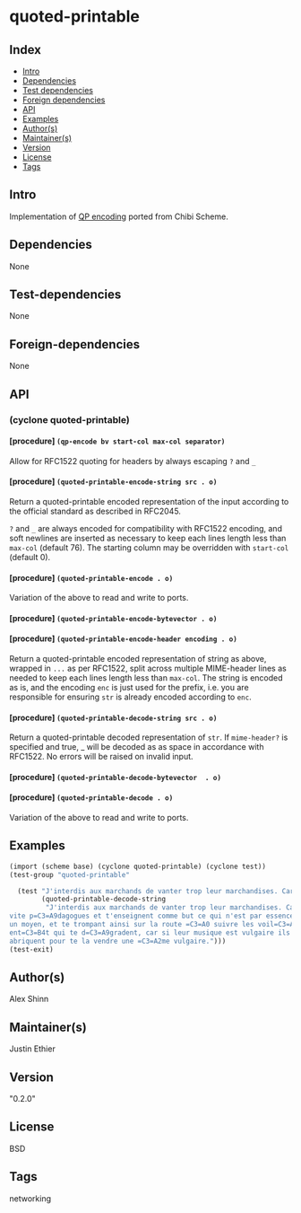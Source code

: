 # quoted-printable

## Index 
- [Intro](#Intro)
- [Dependencies](#Dependencies)
- [Test dependencies](#Test-dependencies)
- [Foreign dependencies](#Foreign-dependencies)
- [API](#API)
- [Examples](#Examples)
- [Author(s)](#Authors)
- [Maintainer(s)](#Maintainers)
- [Version](#Version) 
- [License](#License) 
- [Tags](#Tags) 

## Intro 
Implementation of [QP encoding](https://en.wikipedia.org/wiki/Quoted-printable) ported from Chibi Scheme.

## Dependencies 
None

## Test-dependencies 
None

## Foreign-dependencies 
None

## API 

### (cyclone quoted-printable)

#### [procedure] `(qp-encode bv start-col max-col separator)`

Allow for RFC1522 quoting for headers by always escaping `?` and `_`

#### [procedure] `(quoted-printable-encode-string src . o)`

Return a quoted-printable encoded representation of the input
according to the official standard as described in RFC2045.

`?` and `_` are always encoded for compatibility with RFC1522
encoding, and soft newlines are inserted as necessary to keep each
lines length less than `max-col` (default 76).  The starting
column may be overridden with `start-col` (default 0).

#### [procedure] `(quoted-printable-encode . o)`

Variation of the above to read and write to ports.

#### [procedure] `(quoted-printable-encode-bytevector . o)`

#### [procedure] `(quoted-printable-encode-header encoding . o)`

Return a quoted-printable encoded representation of string as
above, wrapped in `...` as per RFC1522, split across
multiple MIME-header lines as needed to keep each lines length
less than `max-col`.  The string is encoded as is, and the
encoding `enc` is just used for the prefix, i.e. you are
responsible for ensuring `str` is already encoded according to
`enc`.

#### [procedure] `(quoted-printable-decode-string src . o)`

Return a quoted-printable decoded representation of `str`.  If
`mime-header?` is specified and true, _ will be decoded as as
space in accordance with RFC1522.  No errors will be raised on
invalid input.

#### [procedure] `(quoted-printable-decode-bytevector  . o)`

#### [procedure] `(quoted-printable-decode . o)`

Variation of the above to read and write to ports.


## Examples
```scheme
(import (scheme base) (cyclone quoted-printable) (cyclone test))
(test-group "quoted-printable"

  (test "J'interdis aux marchands de vanter trop leur marchandises. Car ils se font vite pédagogues et t'enseignent comme but ce qui n'est par essence qu'un moyen, et te trompant ainsi sur la route à suivre les voilà bientôt qui te dégradent, car si leur musique est vulgaire ils te fabriquent pour te la vendre une âme vulgaire."
        (quoted-printable-decode-string
         "J'interdis aux marchands de vanter trop leur marchandises. Car ils se font =
vite p=C3=A9dagogues et t'enseignent comme but ce qui n'est par essence qu'=
un moyen, et te trompant ainsi sur la route =C3=A0 suivre les voil=C3=A0 bi=
ent=C3=B4t qui te d=C3=A9gradent, car si leur musique est vulgaire ils te f=
abriquent pour te la vendre une =C3=A2me vulgaire.")))
(test-exit)
```

## Author(s)
Alex Shinn

## Maintainer(s) 
Justin Ethier

## Version 
"0.2.0"

## License 
BSD

## Tags 
networking


